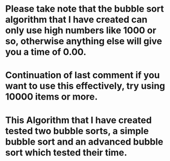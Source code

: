 # Please take note that the bubble sort algorithm that I have created can only use high numbers like 1000 or so, otherwise anything else will give you a time of 0.00.
# Continuation of last comment if you want to use this effectively, try using 10000 items or more.
# This Algorithm that I have created tested two bubble sorts, a simple bubble sort and an advanced bubble sort which tested their time.
